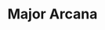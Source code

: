 ---
title: 'Major Arcana'
layout: 'layouts/feed.html'
metaDesc: 'A high-quality tarot deck of beautiful imagery and gorgeous colour to help you connect with the meanings behind tarot.'
eleventyExcludeFromCollections: true
---
